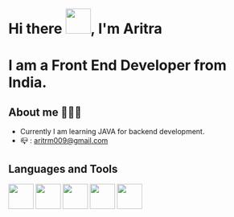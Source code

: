 # Hi there <img src="https://user-images.githubusercontent.com/65041325/158343855-c487ef1b-f3b4-49ba-86ae-f71431fc874a.gif" width="50" height="50">, I'm Aritra

# I am a Front End Developer from India.

## About me 🙋🏻‍♂️
* Currently I am learning JAVA for backend development.
* 📪 : aritrm009@gmail.com

## Languages and Tools
  <img src="https://user-images.githubusercontent.com/65041325/158341063-304bc818-4d05-4228-bc54-158a24303977.png" width="50" height="50"> <img src="https://user-images.githubusercontent.com/65041325/158341597-2089388b-9749-41ba-830a-c2e3c07a9503.png" width="50" height="50"> <img src="https://user-images.githubusercontent.com/65041325/158343213-3865f4ce-e572-4924-8043-5a63e1def09e.png" width="50" height="50"> <img src="https://user-images.githubusercontent.com/65041325/158343316-23f97e35-6de0-4ca6-825b-5230bfd61801.png" width="50" height="50"> <img src="https://user-images.githubusercontent.com/65041325/158343502-2322e5bf-3b8f-485c-932f-0d6045e1bc4c.png" width="50" height="50">
  

  




<!--
**aritr84/aritr84** is a ✨ _special_ ✨ repository because its `README.md` (this file) appears on your GitHub profile.

Here are some ideas to get you started:

- 🔭 I’m currently working on ...
- 🌱 I’m currently learning ...
- 👯 I’m looking to collaborate on ...
- 🤔 I’m looking for help with ...
- 💬 Ask me about ...
- 📫 How to reach me: ...
- 😄 Pronouns: ...
- ⚡ Fun fact: ...
-->

